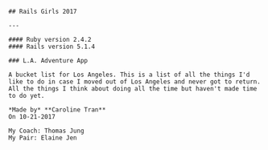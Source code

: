     ## Rails Girls 2017 
    
    ---
    
    #### Ruby version 2.4.2
    #### Rails version 5.1.4

    ### L.A. Adventure App
    
    A bucket list for Los Angeles. This is a list of all the things I'd like to do in case I moved out of Los Angeles and never got to return. All the things I think about doing all the time but haven't made time to do yet.
    
    *Made by* **Caroline Tran**  
    On 10-21-2017  
    
    My Coach: Thomas Jung  
    My Pair: Elaine Jen
